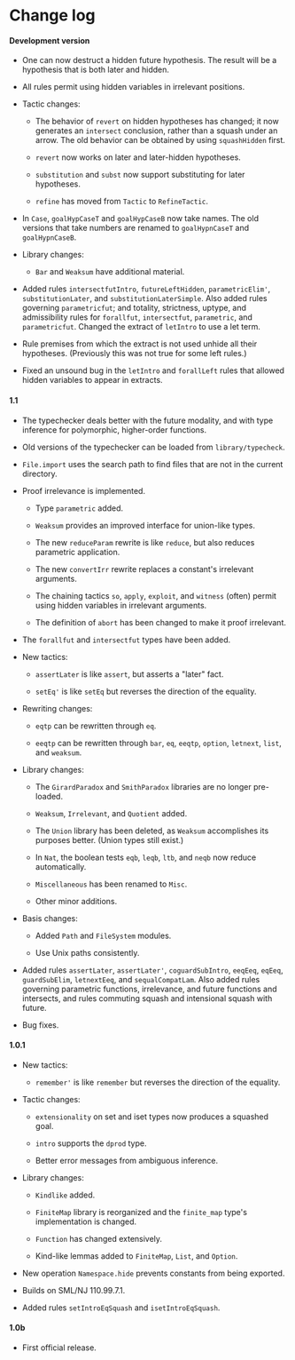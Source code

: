 # Change log

#### Development version

- One can now destruct a hidden future hypothesis.  The result will be
  a hypothesis that is both later and hidden.

- All rules permit using hidden variables in irrelevant positions.

- Tactic changes:

  + The behavior of `revert` on hidden hypotheses has changed; it now
    generates an `intersect` conclusion, rather than a squash under an
    arrow.  The old behavior can be obtained by using `squashHidden`
    first.

  + `revert` now works on later and later-hidden hypotheses.

  + `substitution` and `subst` now support substituting for later
    hypotheses.

  + `refine` has moved from `Tactic` to `RefineTactic`.

- In `Case`, `goalHypCaseT` and `goalHypCaseB` now take names.  The
  old versions that take numbers are renamed to `goalHypnCaseT` and
  `goalHypnCaseB`.

- Library changes:

  + `Bar` and `Weaksum` have additional material.

- Added rules `intersectfutIntro`, `futureLeftHidden`,
  `parametricElim'`, `substitutionLater`, and
  `substitutionLaterSimple`. Also added rules governing
  `parametricfut`; and totality, strictness, uptype, and admissibility
  rules for `forallfut`, `intersectfut`, `parametric`, and
  `parametricfut`.  Changed the extract of `letIntro` to use a let
  term.

- Rule premises from which the extract is not used unhide all their
  hypotheses.  (Previously this was not true for some left rules.)

- Fixed an unsound bug in the `letIntro` and `forallLeft` rules that
  allowed hidden variables to appear in extracts.


#### 1.1

- The typechecker deals better with the future modality, and with type
  inference for polymorphic, higher-order functions.

- Old versions of the typechecker can be loaded from
  `library/typecheck`.

- `File.import` uses the search path to find files that are not in the
  current directory.

- Proof irrelevance is implemented.

  + Type `parametric` added.

  + `Weaksum` provides an improved interface for union-like types.

  + The new `reduceParam` rewrite is like `reduce`, but also reduces
    parametric application.

  + The new `convertIrr` rewrite replaces a constant's irrelevant
    arguments.

  + The chaining tactics `so`, `apply`, `exploit`, and `witness`
    (often) permit using hidden variables in irrelevant arguments.

  + The definition of `abort` has been changed to make it proof
    irrelevant.

- The `forallfut` and `intersectfut` types have been added.

- New tactics:

  + `assertLater` is like `assert`, but asserts a "later" fact.

  + `setEq'` is like `setEq` but reverses the direction of the
    equality.

- Rewriting changes:

  + `eqtp` can be rewritten through `eq`.

  + `eeqtp` can be rewritten through `bar`, `eq`, `eeqtp`, `option`, 
    `letnext`, `list`, and `weaksum`.

- Library changes:

  + The `GirardParadox` and `SmithParadox` libraries are no longer
    pre-loaded.

  + `Weaksum`, `Irrelevant`, and `Quotient` added.

  + The `Union` library has been deleted, as `Weaksum` accomplishes
    its purposes better.  (Union types still exist.)

  + In `Nat`, the boolean tests `eqb`, `leqb`, `ltb`, and `neqb` now
    reduce automatically.

  + `Miscellaneous` has been renamed to `Misc`.

  + Other minor additions.

- Basis changes:

  + Added `Path` and `FileSystem` modules.

  + Use Unix paths consistently.

- Added rules `assertLater`, `assertLater'`, `coguardSubIntro`,
  `eeqEeq`, `eqEeq`, `guardSubElim`, `letnextEeq`, and
  `sequalCompatLam`.  Also added rules governing parametric functions,
  irrelevance, and future functions and intersects, and rules
  commuting squash and intensional squash with future.

- Bug fixes.


#### 1.0.1

- New tactics:

  + `remember'` is like `remember` but reverses the direction of the
    equality.

- Tactic changes:

  + `extensionality` on set and iset types now produces a squashed
     goal.

  + `intro` supports the `dprod` type.

  + Better error messages from ambiguous inference.

- Library changes:

  + `Kindlike` added.

  + `FiniteMap` library is reorganized and the `finite_map` type's
    implementation is changed.

  + `Function` has changed extensively.

  + Kind-like lemmas added to `FiniteMap`, `List`, and `Option`.

- New operation `Namespace.hide` prevents constants from being
  exported.

- Builds on SML/NJ 110.99.7.1.

- Added rules `setIntroEqSquash` and `isetIntroEqSquash`.


#### 1.0b

- First official release.
